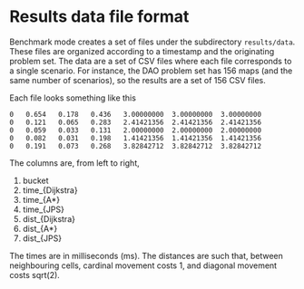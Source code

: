 # Results data file format

Benchmark mode creates a set of files under the subdirectory ```results/data```. These files are organized according to a timestamp and the originating problem set. The data are a set of CSV files where each file corresponds to a single scenario. For instance, the DAO problem set has 156 maps (and the same number of scenarios), so the results are a set of 156 CSV files.

Each file looks something like this

```
0	0.654	0.178	0.436	3.00000000	3.00000000	3.00000000
0	0.121	0.065	0.283	2.41421356	2.41421356	2.41421356
0	0.059	0.033	0.131	2.00000000	2.00000000	2.00000000
0	0.082	0.031	0.198	1.41421356	1.41421356	1.41421356
0	0.191	0.073	0.268	3.82842712	3.82842712	3.82842712
```

The columns are, from left to right,

1. bucket
2. time_{Dijkstra}
3. time_{A*}
4. time_{JPS}
5. dist_{Dijkstra}
6. dist_{A*}
7. dist_{JPS}

The times are in milliseconds (ms). The distances are such that, between neighbouring cells, cardinal movement costs 1, and diagonal movement costs sqrt(2).
